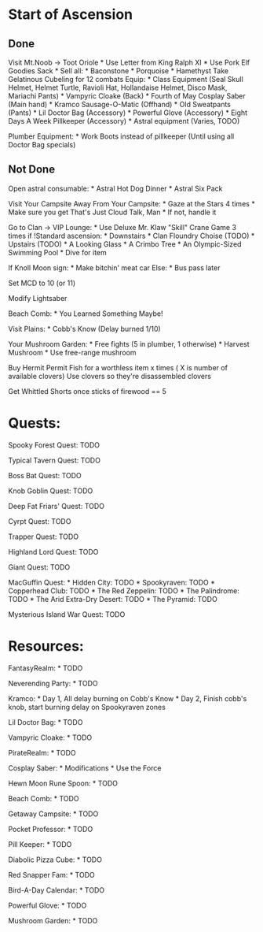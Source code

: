# Start of Ascension

## Done

Visit Mt.Noob -> Toot Oriole
    * Use Letter from King Ralph XI
    * Use Pork Elf Goodies Sack
    * Sell all:
      * Baconstone
      * Porquoise
      * Hamethyst
Take Gelatinous Cubeling for 12 combats
Equip:
    * Class Equipment (Seal Skull Helmet, Helmet Turtle, Ravioli Hat, Hollandaise Helmet, Disco Mask, Mariachi Pants)
    * Vampyric Cloake (Back)
    * Fourth of May Cosplay Saber (Main hand)
    * Kramco Sausage-O-Matic (Offhand)
    * Old Sweatpants (Pants)
    * Lil Doctor Bag (Accessory)
    * Powerful Glove (Accessory)
    * Eight Days A Week Pillkeeper (Accessory)
    * Astral equipment (Varies, TODO)

Plumber Equipment:
    * Work Boots instead of pillkeeper (Until using all Doctor Bag specials)

## Not Done

Open astral consumable:
    * Astral Hot Dog Dinner
    * Astral Six Pack

Visit Your Campsite Away From Your Campsite:
    * Gaze at the Stars 4 times
      * Make sure you get That's Just Cloud Talk, Man
        * If not, handle it

Go to Clan -> VIP Lounge:
    * Use Deluxe Mr. Klaw "Skill" Crane Game 3 times
    if !Standard ascension:
       * Downstairs
         * Clan Floundry Choise (TODO)
       * Upstairs (TODO)
         * A Looking Glass
         * A Crimbo Tree
         * An Olympic-Sized Swimming Pool
           * Dive for item

If Knoll Moon sign:
    * Make bitchin' meat car
Else:
    * Bus pass later

Set MCD to 10 (or 11)

Modify Lightsaber
       
Beach Comb:
    * You Learned Something Maybe!

Visit Plains:
    * Cobb's Know (Delay burned 1/10)

Your Mushroom Garden:
    * Free fights (5 in plumber, 1 otherwise)
    * Harvest Mushroom
    * Use free-range mushroom

Buy Hermit Permit
Fish for a worthless item x times ( X is number of available clovers)
Use clovers so they're disassembled clovers

Get Whittled Shorts once sticks of firewood == 5

# Quests:

Spooky Forest Quest:
TODO

Typical Tavern Quest:
TODO

Boss Bat Quest:
TODO

Knob Goblin Quest:
TODO

Deep Fat Friars' Quest:
TODO

Cyrpt Quest:
TODO

Trapper Quest:
TODO

Highland Lord Quest:
TODO

Giant Quest:
TODO

MacGuffin Quest:
    * Hidden City:
      TODO
    * Spookyraven:
      TODO
    * Copperhead Club:
      TODO
    * The Red Zeppelin:
      TODO
    * The Palindrome:
      TODO
    * The Arid Extra-Dry Desert:
      TODO
    * The Pyramid:
      TODO

Mysterious Island War Quest:
TODO

# Resources:

FantasyRealm:
    * TODO

Neverending Party:
    * TODO

Kramco:
    * Day 1, All delay burning on Cobb's Know
    * Day 2, Finish cobb's knob, start burning delay on Spookyraven zones

Lil Doctor Bag:
    * TODO

Vampyric Cloake:
    * TODO

PirateRealm:
    * TODO

Cosplay Saber:
    * Modifications
    * Use the Force

Hewn Moon Rune Spoon:
    * TODO

Beach Comb:
    * TODO

Getaway Campsite:
    * TODO

Pocket Professor:
    * TODO

Pill Keeper:
    * TODO
   
Diabolic Pizza Cube:
    * TODO

Red Snapper Fam:
    * TODO

Bird-A-Day Calendar:
    * TODO

Powerful Glove:
    * TODO

Mushroom Garden:
    * TODO
